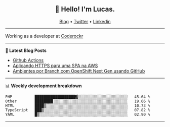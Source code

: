 <h2 align="center">👋 Hello! I'm Lucas.</h2>
<p align="center">
  <a href="https://www.lucassabreu.net.br/">Blog</a> •
  <a href="https://twitter.com/lucassabreu">Twitter</a> •
  <a href="https://www.linkedin.com/in/lucassantosabreu/">Linkedin</a>
</p>

---

Working as a developer at [Coderockr](https://github.com/Coderockr)

---

**📝 Latest Blog Posts**

<!-- BLOG-POST-LIST:START -->
- [Github Actions](https://www.lucassabreu.net.br/post/github-actions/)
- [Aplicando HTTPS para uma SPA na AWS](https://www.lucassabreu.net.br/post/aplicando-https-para-uma-spa-na-aws/)
- [Ambientes por Branch com OpenShift Next Gen usando GitHub](https://www.lucassabreu.net.br/post/ambientes-por-branch-com-openshift-next-gen-usando-github/)
<!-- BLOG-POST-LIST:END -->

---

📊 **Weekly development breakdown**
<!--START_SECTION:waka-->
```text
PHP          ██████████████████▓░░░░░░░░░░░░░░░░░░░░░░   45.64 % 
Other        ████████░░░░░░░░░░░░░░░░░░░░░░░░░░░░░░░░░   19.66 % 
HTML         ████▒░░░░░░░░░░░░░░░░░░░░░░░░░░░░░░░░░░░░   10.73 % 
TypeScript   ███▒░░░░░░░░░░░░░░░░░░░░░░░░░░░░░░░░░░░░░   07.82 % 
YAML         █▒░░░░░░░░░░░░░░░░░░░░░░░░░░░░░░░░░░░░░░░   02.90 % 
```
<!--END_SECTION:waka-->

---
